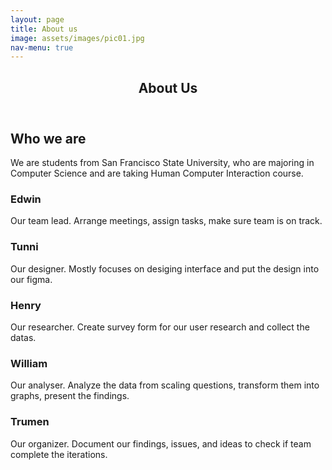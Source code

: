 ```yaml
---
layout: page
title: About us
image: assets/images/pic01.jpg
nav-menu: true
---
```


<!-- Main -->
<div id="main" class="alt">

<!-- One -->
<section id="one">
	<div class="inner">
		<header class="major">
			<h1>About Us</h1>
		</header>

<!-- Content -->
<h2 id="content">Who we are</h2>
<p>We are students from San Francisco State University, who are majoring in Computer Science and are taking Human Computer Interaction course.</p>
		
<div class="row">
	<div class="6u 12u$(small)">
		<h3>Edwin</h3>
		<p>Our team lead. Arrange meetings, assign tasks, make sure team is on track.</p>
	</div>
	<div class="6u 12u$(small)">
		<h3>Tunni</h3>
		<p>Our designer. Mostly focuses on desiging interface and put the design into our figma.</p>
	</div>
	<div class="6u 12u$(small)">
		<h3>Henry</h3>
		<p>Our researcher. Create survey form for our user research and collect the datas.</p>
	</div>
	<div class="6u 12u$(small)">
		<h3>William</h3>
		<p>Our analyser. Analyze the data from scaling questions, transform them into graphs, present the findings.</p>
	</div>
	<div class="6u 12u$(small)">
		<h3>Trumen</h3>
		<p>Our organizer. Document our findings, issues, and ideas to check if team complete the iterations.</p>
	</div>
</div>


</div>
</section>

</div>
